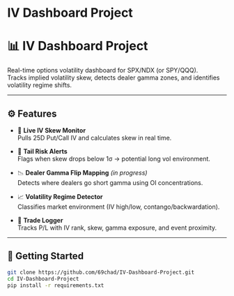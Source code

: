 ﻿# IV Dashboard Project
 # 📊 IV Dashboard Project

Real-time options volatility dashboard for SPX/NDX (or SPY/QQQ).  
Tracks implied volatility skew, detects dealer gamma zones, and identifies volatility regime shifts.

---

## ⚙️ Features

- 🧮 **Live IV Skew Monitor**  
  Pulls 25D Put/Call IV and calculates skew in real time.

- 🚨 **Tail Risk Alerts**  
  Flags when skew drops below 1σ → potential long vol environment.

- 📉 **Dealer Gamma Flip Mapping** *(in progress)*  
  Detects where dealers go short gamma using OI concentrations.

- 📈 **Volatility Regime Detector**  
  Classifies market environment (IV high/low, contango/backwardation).

- 🧠 **Trade Logger**  
  Tracks P/L with IV rank, skew, gamma exposure, and event proximity.

---

## 🧪 Getting Started

```bash
git clone https://github.com/69chad/IV-Dashboard-Project.git
cd IV-Dashboard-Project
pip install -r requirements.txt


